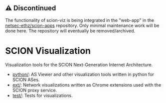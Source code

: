 ## :warning: Discontinued  ##
The functionality of scion-viz is being integrated in the "web-app" in the [netsec-ethz/scion-apps](https://github.com/netsec-ethz/scion-apps) repository.
Only minimal maintenance work will be done here. The repository will eventually be removed/archived.



SCION Visualization
=====

Visualization tools for the SCION Next-Generation Internet Architecture.

* [python/](/python): AS Viewer and other visualization tools written in python for SCION ASes.
* [ext/](/ext): Network visualizations written as Chrome extensions used with the SCION proxy service.
* [test/](/test): Tests for visualizations.
